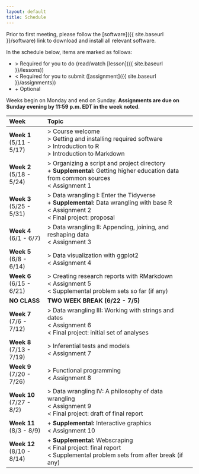 ```yaml
---
layout: default
title: Schedule
---
```


Prior to first meeting, please follow the [software]({{ site.baseurl }}/software) link to download and install
all relevant software.

In the schedule below, items are marked as follows: 
- &gt; Required for you to do (read/watch [lesson]({{ site.baseurl }}/lessons))
- &lt; Required for you to submit ([assignment]({{ site.baseurl }}/assignments))
- &#43; Optional

Weeks begin on Monday and end on Sunday. **Assignments are due on
Sunday evening by 11:59 p.m. EDT in the week noted**.

|Week|Topic|  
|:---|:----|  
|**Week 1** <br/> (5/11 - 5/17)| > Course welcome <br/> > Getting and installing required software <br/> > Introduction to R <br/> > Introduction to Markdown|  
|**Week 2** <br/> (5/18 - 5/24)|> Organizing a script and project directory <br/> + **Supplemental:** Getting higher education data from common sources <br/> < Assignment 1|  
|**Week 3** <br/> (5/25 - 5/31)|> Data wrangling I: Enter the Tidyverse <br/> + **Supplemental:** Data wrangling with base R <br/> < Assignment 2 <br/> < Final project: proposal|  
|**Week 4** <br/> (6/1 - 6/7)|> Data wrangling II: Appending, joining, and reshaping data <br/> < Assignment 3|  
|**Week 5** <br/> (6/8 - 6/14)|> Data visualization with ggplot2 <br/> < Assignment 4|  
|**Week 6** <br/> (6/15 - 6/21)|> Creating research reports with RMarkdown <br/> < Assignment 5 <br/> < Supplemental problem sets so far (if any)|  
|**NO CLASS**|**TWO WEEK BREAK (6/22 - 7/5)**|  
|**Week 7** <br/> (7/6 - 7/12)|> Data wrangling III: Working with strings and dates <br/> < Assignment 6 <br/> < Final project: initial set of analyses|  
|**Week 8** <br/> (7/13 - 7/19)|> Inferential tests and models <br/> < Assignment 7|  
|**Week 9** <br/> (7/20 - 7/26)|> Functional programming <br/> < Assignment 8|  
|**Week 10** <br/> (7/27 - 8/2)|> Data wrangling IV: A philosophy of data wrangling <br/> < Assignment 9 <br/> < Final project: draft of final report|  
|**Week 11** <br/> (8/3 - 8/9)|+ **Supplemental:** Interactive graphics <br/> < Assignment 10|  
|**Week 12** <br/> (8/10 - 8/14)|+ **Supplemental:** Webscraping <br/> < Final project: final report <br/> < Supplemental problem sets from after break (if any)|  
